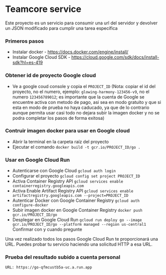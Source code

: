 # Teamcore service

Este proyecto es un servicio para consumir una url del servidor y devolver un JSON modificado para cumplir una tarea específica

### Primeros pasos
- Instalar docker - https://docs.docker.com/engine/install/
- Instalar Google Cloud SDK - https://cloud.google.com/sdk/docs/install-sdk?hl=es-419

### Obtener id de proyecto Google cloud
- Ve a google coud console y copia el `PROJECT_ID` (Nota: copiar el id del proyecto, no el numero, ejemplo: `glowing-harmony-123456-v9`, no el numero `123456789012`; es importante que la cuenta de Google se encuentre activa con metodo de pago, asi sea en modo gratuito y que si esta en modo de prueba no haya caducado, ya que de lo contrario aunque permita usar casi todo no dejara subir la imagen docker y no se podra completar los pasos de forma exitosa)

### Contruir imagen docker para usar en Google cloud
- Abrir la terminal en la carpeta raíz del proyecto
- Ejecutar el comando `docker build -t gcr.io/PROJECT_ID/go .`

### Usar en Google Cloud Run
- Autenticarse con Google Cloud
    `gcloud auth login`
- Configurar el proyecto
    `gcloud config set project PROJECT_ID`
- Activa Container Registry API
    `gcloud services enable containerregistry.googleapis.com`
- Activa Enable Artifact Registry API
    `gcloud services enable artifactregistry.googleapis.com --project=PROJECT_ID`
- Autenticar Docker con Google Container Registry
    `gcloud auth configure-docker`
- Subir imagen docker en Google Container Registry
    `docker push gcr.io/PROJECT_ID/go`
- Desplegar en Google Cloud Run
    `gcloud run deploy go --image gcr.io/PROJECT_ID/go --platform managed --region us-central1`
    Confirmar con y cuando pregunte

Una vez realizado todos los pasos Google Cloud Run te proporcionará una URL. Puedes probar tu servicio haciendo una solicitud HTTP a esa URL.

### Prueba del resultado subido a cuenta personal
    URL: https://go-qfmcustb5a-uc.a.run.app